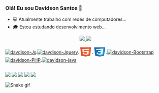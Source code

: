 ### Olá! Eu sou Davidson Santos 👋


- 💻 Atualmente trabalho com redes de computadores...
- 🎓 Estou estudando desenvolvimento web...

<div align="center">
  <a href="https://github.com/rafaballerini">
  <img height="165em" src="https://github-readme-stats.vercel.app/api?username=davidson-santos001&show_icons=true&theme=radical&include_all_commits=true&count_private=true"/>
  <img height="165em" src="https://github-readme-stats.vercel.app/api/top-langs/?username=davidson-santos001&layout=compact&langs_count=7&theme=radical"/>
</div>
  <div style="display: inline_block"><br>
  <img align="center" alt="davdison-Js" height="30" width="40" src="https://cdn.jsdelivr.net/gh/devicons/devicon/icons/javascript/javascript-plain.svg">
  <img align="center" alt="davdison-Jquery" height="30" width="40" src="https://cdn.jsdelivr.net/gh/devicons/devicon/icons/jquery/jquery-plain-wordmark.svg">
  <img align="center" alt="davidson-HTML" height="30" width="40" src="https://raw.githubusercontent.com/devicons/devicon/master/icons/html5/html5-original.svg"> 
  <img align="center" alt="davdison-CSS" height="30" width="40" src="https://raw.githubusercontent.com/devicons/devicon/master/icons/css3/css3-original.svg">
    <img align="center" alt="davidson-Bootstrap" height="35" width="55" src="https://cdn.jsdelivr.net/gh/devicons/devicon/icons/bootstrap/bootstrap-original.svg">
  <img align="center" alt="davidson-PHP" height="45" width="65" src="https://cdn.jsdelivr.net/gh/devicons/devicon/icons/php/php-plain.svg">
  <img align="center" alt="davidson-java" height="30" width="50" src="https://cdn.icon-icons.com/icons2/2415/PNG/512/java_original_logo_icon_146458.png">
  
</div>
  
  ##
  
  <div>

  <a href="https://instagram.com/davidsonsantos001" target="_blank"><img src="https://img.shields.io/badge/-Instagram-%23E4405F?style=for-the-badge&logo=instagram&logoColor=white" target="_blank"></a>
 	<a href="https://www.twitch.tv/l0rd_hunk" target="_blank"><img src="https://img.shields.io/badge/Twitch-9146FF?style=for-the-badge&logo=twitch&logoColor=white" target="_blank"></a>
 <a href="https://discord.com/channels/@L0RD_HUNK#1725" target="_blank"><img src="https://img.shields.io/badge/Discord-7289DA?style=for-the-badge&logo=discord&logoColor=white" target="_blank"></a> 
  <a href = "mailto:davidsonsantos03@yahoo.com"><img src="https://img.shields.io/badge/Gmail-D14836?style=for-the-badge&logo=gmail&logoColor=white" target="_blank"></a>
  <a href="https://www.linkedin.com/in/davidson--santos" target="_blank"><img src="https://img.shields.io/badge/-LinkedIn-%230077B5?style=for-the-badge&logo=linkedin&logoColor=white" target="_blank"></a>
 
![Snake gif](https://github.com/davidson-santos001/davidson-santos001/blob/output/github-contribution-grid-snake.svg)
    
  </div>
